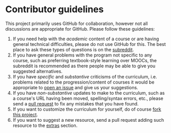 # Contributor guidelines

This project primarily uses GitHub for collaboration, however not all discussions are appropriate for GitHub.
Please follow these guidelines:
1. If you need help with the *academic* content of a course or are having general technical difficulties, please do not use GitHub for this.
The best place to ask these types of questions is on the [subreddit](https://www.reddit.com/r/opensourcesociety/).
2. If you have general problems with the program not specific to any course, such as preferring textbook-style learning over MOOCs,
the subreddit is recommended as there people may be able to give you suggested alternatives.
3. If you have *specific* and *substantive* criticisms of the curriculum, i.e. problems related to the progression/content of courses it would be appropriate to [open an issue](https://help.github.com/articles/creating-an-issue/) and give us your suggestions.
4. If you have *non-substantive* updates to make to the curriculum, such as a course's URL having been moved, spelling/syntax errors, etc., please send a [pull request](https://help.github.com/articles/using-pull-requests/) to fix any mistakes that you have found.
5. If you want to customize the curriculum for yourself, do of course [fork this project](https://help.github.com/articles/fork-a-repo/).
6. If you want to suggest a new resource, send a pull request adding such resource to the [extras](https://github.com/ossu/computer-science/tree/master/extras) section.
